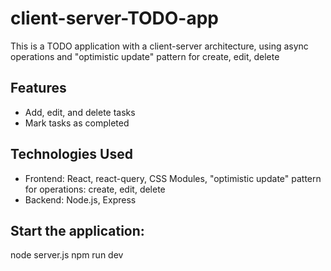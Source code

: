 # client-server-TODO-app

This is a TODO application with a client-server architecture, using async operations and "optimistic update" pattern for create, edit, delete

## Features

- Add, edit, and delete tasks
- Mark tasks as completed

## Technologies Used

- Frontend: React, react-query, CSS Modules, "optimistic update" pattern for operations: create, edit, delete
- Backend: Node.js, Express

## Start the application:

node server.js
npm run dev
